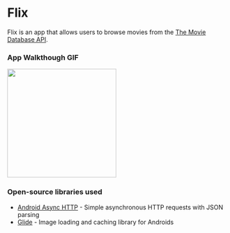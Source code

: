 # Flix
Flix is an app that allows users to browse movies from the [The Movie Database API](http://docs.themoviedb.apiary.io/#).

### App Walkthough GIF

<img src="https://user-images.githubusercontent.com/56406162/152251799-e38aae3f-e605-4f21-bef2-66a4469026b7.gif" width=250><br>

### Open-source libraries used

- [Android Async HTTP](https://github.com/codepath/CPAsyncHttpClient) - Simple asynchronous HTTP requests with JSON parsing
- [Glide](https://github.com/bumptech/glide) - Image loading and caching library for Androids
